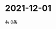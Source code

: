 # 2021-12-01
  共 0条

  <!-- BEGIN -->
  <!-- 最后更新时间Wed Dec 01 2021 09:04:10 GMT+0000 (Coordinated Universal Time) -->
  
  <!-- END -->
  
  